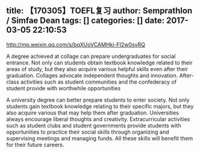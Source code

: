 title: 【170305】TOEFL复习
author: Semprathlon / Simfae Dean
tags: []
categories: []
date: 2017-03-05 22:10:53
---
http://mp.weixin.qq.com/s/bqXUoVCAMHki-FI2w0svRQ

A degree achieved at collage can prepare undergraduates for social entrance. Not only can students obtain textbook knowledge related to their areas of study, but they also acquire various helpful skills even after their graduation. Collages advocate independent thoughts and innovation. After-class activities such as student communities and the confederacy of student provide with worthwhile opportunities

A university degree can better prepare students to enter society. Not only students gain textbook knowledge relating to their specific majors, but they also acquire various that may help them after graduation. Universities always encourage liberal thoughts and creativity. Extracurricular activities such as student clubs and student governments provide students with opportunities to practice their social skills through organizing and supervising meetings and managing funds. All these skills will benefit them for their future careers.